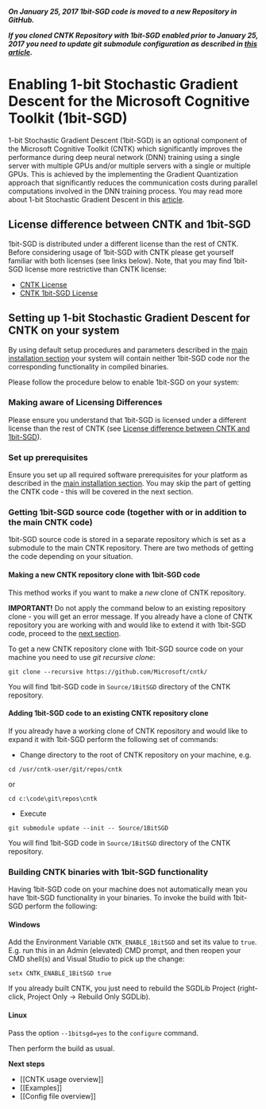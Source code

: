 ***On January 25, 2017 1bit-SGD code is moved to a new Repository in GitHub.***

***If you cloned CNTK Repository with 1bit-SGD enabled prior to January 25, 2017 you need to update git submodule configuration as described in [this article](./Update-1bit-SGD-Submodule-Location).***

# Enabling 1-bit Stochastic Gradient Descent for the Microsoft Cognitive Toolkit (1bit-SGD)

1-bit Stochastic Gradient Descent (1bit-SGD) is an optional component of the Microsoft Cognitive Toolkit (CNTK) which significantly improves the performance during deep neural network (DNN) training using a single server with multiple GPUs and/or multiple servers with a single or multiple GPUs. This is achieved by the implementing the Gradient Quantization approach that significantly reduces the communication costs during parallel computations involved in the DNN training process. You may read more about 1-bit Stochastic Gradient Descent in this [article](http://research.microsoft.com/apps/pubs/?id=230137).

## License difference between CNTK and 1bit-SGD

1bit-SGD is distributed under a different license than the rest of CNTK. Before considering usage of 1bit-SGD with CNTK please get yourself familiar with both licenses (see links below). Note, that you may find 1bit-SGD license more restrictive than CNTK license:

* [CNTK License](https://github.com/Microsoft/CNTK/blob/master/LICENSE.md)
* [CNTK 1bit-SGD License](https://github.com/microsoft/cntk/wiki/CNTK-1bit-SGD-License)

## Setting up 1-bit Stochastic Gradient Descent for CNTK on your system

By using default setup procedures and parameters described in the [main installation section](./Setup-CNTK-on-your-machine) your system will contain neither 1bit-SGD code nor the corresponding functionality in compiled binaries.

Please follow the procedure below to enable 1bit-SGD on your system:

### Making aware of Licensing Differences

Please ensure you understand that 1bit-SGD is licensed under a different license than the rest of CNTK (see [License difference between CNTK and 1bit-SGD](./Enabling-1bit-SGD#license-difference-between-cntk-and-1bit-sgd)).

### Set up prerequisites

Ensure you set up all required software prerequisites for your platform as described in the [main installation section](./Setup-CNTK-on-your-machine). You may skip the part of getting the CNTK code - this will be covered in the next section.

### Getting 1bit-SGD source code (together with or in addition to the main CNTK code)

1bit-SGD source code is stored in a separate repository which is set as a submodule to the main CNTK repository. There are two methods of getting the code depending on your situation.

#### Making a new CNTK repository clone with 1bit-SGD code

This method works if you want to make a *new* clone of CNTK repository.

**IMPORTANT!** Do not apply the command below to an existing repository clone - you will get an error message. If you already have a clone of CNTK repository you are working with and would like to extend it with 1bit-SGD code, proceed to the [next section](./Enabling-1bit-SGD#adding-1bit-sgd-code-to-an-existing-cntk-repository-clone). 

To get a new CNTK repository clone with 1bit-SGD source code on your machine you need to use *git recursive clone*:
```
git clone --recursive https://github.com/Microsoft/cntk/
```

You will find 1bit-SGD code in ```Source/1BitSGD``` directory of the CNTK repository.

#### Adding 1bit-SGD code to an existing CNTK repository clone

If you already have a working clone of CNTK repository and would like to expand it with 1bit-SGD perform the following set of commands:

* Change directory to the root of CNTK repository on your machine, e.g.
```
cd /usr/cntk-user/git/repos/cntk
```
or
```
cd c:\code\git\repos\cntk
```
* Execute
```
git submodule update --init -- Source/1BitSGD
```

You will find 1bit-SGD code in `Source/1BitSGD` directory of the CNTK repository.

### Building CNTK binaries with 1bit-SGD functionality

Having 1bit-SGD code on your machine does not automatically mean you have 1bit-SGD functionality in your binaries. To invoke the build with 1bit-SGD perform the following:

#### Windows

Add the Environment Variable ```CNTK_ENABLE_1BitSGD``` and set its value to ```true```. E.g. run this in an Admin (elevated) CMD prompt, and then reopen your CMD shell(s) and Visual Studio to pick up the change:
```
setx CNTK_ENABLE_1BitSGD true
```
If you already built CNTK, you just need to rebuild the SGDLib Project (right-click, Project Only -> Rebuild Only SGDLib).

#### Linux

Pass the option ```--1bitsgd=yes``` to the ```configure``` command.

Then perform the build as usual.

**Next steps**
* [[CNTK usage overview]]
* [[Examples]]
* [[Config file overview]]
